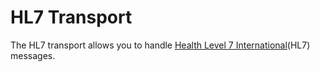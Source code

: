 # HL7 Transport

The HL7 transport allows you to handle [Health Level 7 International](http://www.hl7.org/about/index.cfm?ref=common)(HL7) messages.